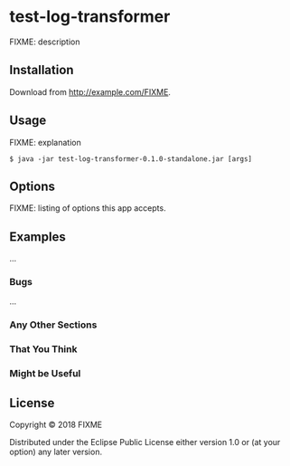 # test-log-transformer

FIXME: description

## Installation

Download from http://example.com/FIXME.

## Usage

FIXME: explanation

    $ java -jar test-log-transformer-0.1.0-standalone.jar [args]

## Options

FIXME: listing of options this app accepts.

## Examples

...

### Bugs

...

### Any Other Sections
### That You Think
### Might be Useful

## License

Copyright © 2018 FIXME

Distributed under the Eclipse Public License either version 1.0 or (at
your option) any later version.
